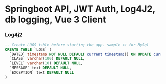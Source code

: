 # Springboot API, JWT Auth, Log4J2, db logging, Vue 3 Client



### Log4j2
```sql
-- Create LOGS table before starting the app. sample is for MySql
CREATE TABLE `LOGS` (
  `DATED` timestamp NOT NULL DEFAULT current_timestamp() ON UPDATE current_timestamp(),
  `CLASS` varchar(100) DEFAULT NULL,
  `LEVEL` varchar(10) DEFAULT NULL,
  `MESSAGE` text DEFAULT NULL,
  `EXCEPTION` text DEFAULT NULL
)
```